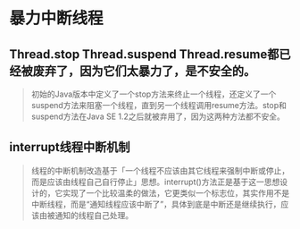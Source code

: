 # 暴力中断线程

## Thread.stop Thread.suspend Thread.resume都已经被废弃了，因为它们太暴力了，是不安全的。

> 初始的Java版本中定义了一个stop方法来终止一个线程，还定义了一个suspend方法来阻塞一个线程，直到另一个线程调用resume方法。stop和suspend方法在Java SE 1.2之后就被弃用了，因为这两种方法都不安全。    
    
## interrupt线程中断机制

> 线程的中断机制改造基于「一个线程不应该由其它线程来强制中断或停止，而是应该由线程自己自行停止」思想。interrupt()方法正是基于这一思想设计的，它实现了一个比较温柔的做法，它更类似一个标志位，其实作用不是中断线程，而是“通知线程应该中断了”，具体到底是中断还是继续执行，应该由被通知的线程自己处理。
